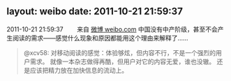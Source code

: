 layout: weibo
date: 2011-10-21 21:59:37
---
2011-10-21 21:59:37  &nbsp;&nbsp;&nbsp;&nbsp;&nbsp;&nbsp; 来自 <a href="http://weibo.com/" rel="nofollow">微博 weibo.com</a>
中国没有中产阶级，甚至不会产生阅读的需求——感觉什么现象和原因都能用这个理由来解释了……
>  @xcv58: 对移动阅读的感觉：体验够炫，但内容不行，不是一个强烈的用户需求。   就像一本杂志做得再酷，但用户对它的内容无爱，谁也没辙。    还是应该把精力放在加快信息的流动上。 ​​​
